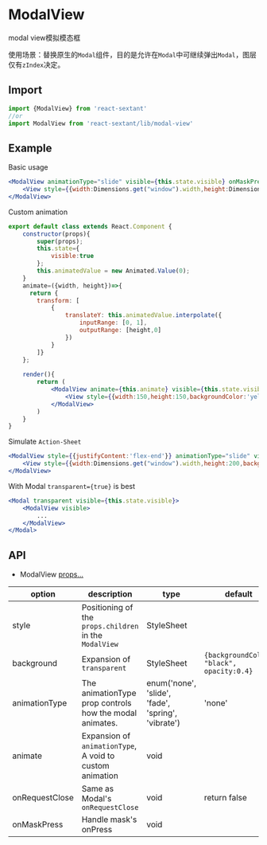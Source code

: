 # ModalView

modal view模拟模态框

使用场景：替换原生的`Modal`组件，目的是允许在`Modal`中可继续弹出`Modal`，图层仅有`zIndex`决定。

## Import
```jsx harmony
import {ModalView} from 'react-sextant'
//or
import ModalView from 'react-sextant/lib/modal-view'
```
## Example
Basic usage
```jsx harmony
<ModalView animationType="slide" visible={this.state.visible} onMaskPress={()=>{this.setState({visible:false})}}>
    <View style={{width:Dimensions.get("window").width,height:Dimensions.get("window").height,backgroundColor:'yellow'}}/>
</ModalView>
```
Custom animation
```jsx harmony
export default class extends React.Component {
    constructor(props){
        super(props);
        this.state={
            visible:true
        };
        this.animatedValue = new Animated.Value(0);
    }
    animate=({width, height})=>{
      return {
        transform: [
            {
                translateY: this.animatedValue.interpolate({
                    inputRange: [0, 1],
                    outputRange: [height,0]
                })
            }
        ]}
    };
    
    render(){
        return (
            <ModalView animate={this.animate} visible={this.state.visible}>
                <View style={{width:150,height:150,backgroundColor:'yellow'}}/>
            </ModalView>
        )
    }
}
```
Simulate `Action-Sheet`
```jsx harmony
<ModalView style={{justifyContent:'flex-end'}} animationType="slide" visible={this.state.visible}>
    <View style={{width:Dimensions.get("window").width,height:200,backgroundColor:'yellow'}}/>
</ModalView>
```

With Modal `transparent={true}` is best
```jsx harmony
<Modal transparent visible={this.state.visible}>
    <ModalView visible>
        ...
    </ModalView>
</Modal>
```

## API

 - ModalView [props...](https://reactnative.dev/docs/modal)

| option | description | type | default |
|----|----|----|----|
|style|Positioning of the `props.children` in the `ModalView`|StyleSheet||
|background|Expansion of `transparent`|StyleSheet|`{backgroundColor: "black", opacity:0.4}`|
|animationType|The animationType prop controls how the modal animates.|enum('none', 'slide', 'fade', 'spring', 'vibrate')|'none'|
|animate|Expansion of `animationType`, A void to custom animation|void||
|onRequestClose|Same as Modal's `onRequestClose`|void|return false|
|onMaskPress|Handle mask's onPress|void||
